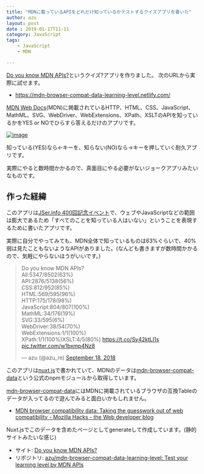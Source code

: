 ```yaml
---
title: "MDNに載っているAPIをどれだけ知っているかテストするクイズアプリを書いた"
author: azu
layout: post
date : 2019-01-17T11:11
category: JavaScript
tags:
    - JavaScript
    - MDN

---
```


[Do you know MDN APIs?](https://mdn-browser-compat-data-learning-level.netlify.com/)というクイズ?アプリを作りました。
次のURLから実際に試せます。

- https://mdn-browser-compat-data-learning-level.netlify.com/

[MDN Web Docs](https://developer.mozilla.org/ja/)(MDN)に掲載されているHTTP、HTML、CSS、JavaScript、MathML、SVG、WebDriver、WebExtensions、XPath、XSLTのAPIを知っているかをYES or NOでひらすら答えるだけのアプリです。

[![image](https://efcl.info/wp-content/uploads/2019/01/17-1547691324.png)](https://mdn-browser-compat-data-learning-level.netlify.com/)

知っている(YES)なら←キーを、知らない(NO)なら→キーを押していく耐久アプリです。

実際にやると数時間かかるので、真面目にやる必要がないジョークアプリみたいなものです。

## 作った経緯

このアプリは[JSer.info 400回記念イベント](https://azu.github.io//slide/2018/jserinfo/400th.html)で、ウェブやJavaScriptなどの範囲は膨大であるため「すべてのことを知っている人はいない」ということを表現するために書いたアプリです。

実際に自分でやってみても、MDN全体で知っているものは63%ぐらいで、40%弱は見たこともないようなAPIがありました。(なんども書きますが数時間かかるので、気軽にやらないほうがいいです。)

<blockquote class="twitter-tweet" data-lang="en"><p lang="en" dir="ltr">Do you know MDN APIs?<br>All:5347/8502(63%)<br>API:2876/5138(56%)<br>CSS:812/952(85%)<br>HTML:569/595(96%)<br>HTTP:175/178(98%)<br>JavaScript:804/807(100%)<br>MathML:34/176(19%)<br>SVG:33/595(6%)<br>WebDriver:38/54(70%)<br>WebExtensions:1/1(100%)<br>XPath:1/1(100%)XSLT:4/5(80%) <a href="https://t.co/Sy42ktLI1s">https://t.co/Sy42ktLI1s</a> <a href="https://t.co/w1bxmp4Nz8">pic.twitter.com/w1bxmp4Nz8</a></p>&mdash; azu (@azu_re) <a href="https://twitter.com/azu_re/status/1042050822425792513?ref_src=twsrc%5Etfw">September 18, 2018</a></blockquote>
<script async src="https://platform.twitter.com/widgets.js" charset="utf-8"></script>

このアプリは[nuxt.js](https://github.com/nuxt/nuxt.js)で書かれていて、MDNのデータは[mdn-browser-compat-data](https://github.com/mdn/browser-compat-data)という公式のnpmモジュールから取得しています。

[mdn-browser-compat-data](https://github.com/mdn/browser-compat-data)にはMDNに掲載されているブラウザの互換Tableのデータが入ってるので遊んでみると面白いかもしれません。

- [MDN browser compatibility data: Taking the guesswork out of web compatibility - Mozilla Hacks - the Web developer blog](https://hacks.mozilla.org/2018/02/mdn-browser-compatibility-data/)

Nuxt.jsでこのデータを含めたページとしてgenerateして作成しています。(静的サイトみたいな感じ)

- サイト: [Do you know MDN APIs?](https://mdn-browser-compat-data-learning-level.netlify.com/)
- リポジトリ: [azu/mdn-browser-compat-data-learning-level: Test your learning level by MDN APIs](https://github.com/azu/mdn-browser-compat-data-learning-level)
